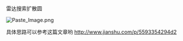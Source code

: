 雷达搜索扩散圆

![Paste_Image.png](http://upload-images.jianshu.io/upload_images/1758858-38c3d67effb95d6c.png?imageMogr2/auto-orient/strip%7CimageView2/2/w/1240)

具体思路可以参考这篇文章哟
http://www.jianshu.com/p/5593354294d2
